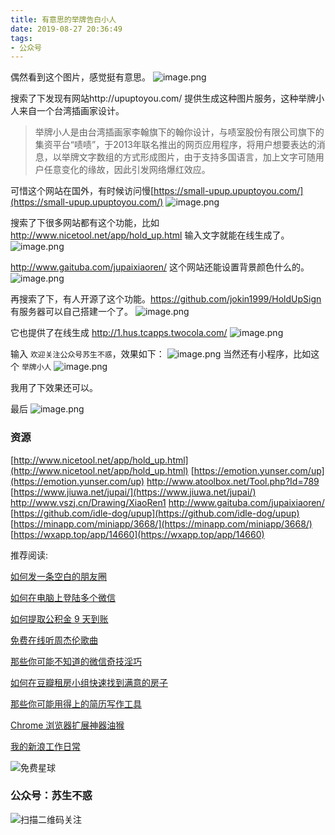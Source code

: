 ```yaml
---
title: 有意思的举牌告白小人
date: 2019-08-27 20:36:49
tags:
- 公众号
---
```

偶然看到这个图片，感觉挺有意思。
![image.png](https://upload-images.jianshu.io/upload_images/17817191-5b9b42dd9c7db512.png?imageMogr2/auto-orient/strip%7CimageView2/2/w/1240)


搜索了下发现有网站http://upuptoyou.com/ 提供生成这种图片服务，这种举牌小人来自一个台湾插画家设计。

> 举牌小人是由台湾插画家李翰旗下的翰你设计，与啧室股份有限公司旗下的集资平台“啧啧”，于2013年联名推出的网页应用程序，将用户想要表达的消息，以举牌文字数组的方式形成图片，由于支持多国语言，加上文字可随用户任意变化的缘故，因此引发网络爆红效应。



可惜这个网站在国外，有时候访问慢[https://small-upup.upuptoyou.com/](https://small-upup.upuptoyou.com/)
![image.png](https://upload-images.jianshu.io/upload_images/17817191-6c53826f49282092.png?imageMogr2/auto-orient/strip%7CimageView2/2/w/1240)

搜索了下很多网站都有这个功能，比如 http://www.nicetool.net/app/hold_up.html 输入文字就能在线生成了。
![image.png](https://upload-images.jianshu.io/upload_images/17817191-8fbad7ba2fc104d5.png?imageMogr2/auto-orient/strip%7CimageView2/2/w/1240)

http://www.gaituba.com/jupaixiaoren/ 这个网站还能设置背景颜色什么的。
![image.png](https://upload-images.jianshu.io/upload_images/17817191-5b2752bae8b3b38e.png?imageMogr2/auto-orient/strip%7CimageView2/2/w/1240)

再搜索了下，有人开源了这个功能。https://github.com/jokin1999/HoldUpSign 有服务器可以自己搭建一个了。
![image.png](https://upload-images.jianshu.io/upload_images/17817191-66700f167629ccd9.png?imageMogr2/auto-orient/strip%7CimageView2/2/w/1240)

它也提供了在线生成 http://1.hus.tcapps.twocola.com/
![image.png](https://upload-images.jianshu.io/upload_images/17817191-b2086ec141761033.png?imageMogr2/auto-orient/strip%7CimageView2/2/w/1240)

输入 `欢迎关注公众号苏生不惑`，效果如下：
![image.png](https://upload-images.jianshu.io/upload_images/17817191-7264fdba6136568c.png?imageMogr2/auto-orient/strip%7CimageView2/2/w/1240)
当然还有小程序，比如这个 `举牌小人`
![image.png](https://upload-images.jianshu.io/upload_images/17817191-46ca8ad928d7bfa6.png?imageMogr2/auto-orient/strip%7CimageView2/2/w/1240)

我用了下效果还可以。

最后
![image.png](https://upload-images.jianshu.io/upload_images/17817191-f5d2f1d92f69a07f.png?imageMogr2/auto-orient/strip%7CimageView2/2/w/1240)


### 资源
[http://www.nicetool.net/app/hold_up.html](http://www.nicetool.net/app/hold_up.html)
[https://emotion.yunser.com/up](https://emotion.yunser.com/up)
http://www.atoolbox.net/Tool.php?Id=789
[https://www.jiuwa.net/jupai/](https://www.jiuwa.net/jupai/)
http://www.vszj.cn/Drawing/XiaoRen1
http://www.gaituba.com/jupaixiaoren/
[https://github.com/idle-dog/upup](https://github.com/idle-dog/upup)
[https://minapp.com/miniapp/3668/](https://minapp.com/miniapp/3668/)
[https://wxapp.top/app/14660](https://wxapp.top/app/14660)

推荐阅读:

[如何发一条空白的朋友圈](https://mp.weixin.qq.com/s/Xz1m-mqtCcBF_4hmGCpkUQ)

[如何在电脑上登陆多个微信](https://mp.weixin.qq.com/s/_3AeNahwbs8c3UJ0is1t4A)

[如何提取公积金 9 天到账](https://mp.weixin.qq.com/s/qyFvOgHf1mXwPKO0tQwUyg)

[免费在线听周杰伦歌曲](https://mp.weixin.qq.com/s/1omFkK5PPyeJEzUTagj9qg)

[那些你可能不知道的微信奇技淫巧](https://mp.weixin.qq.com/s/eGDO0Y8el_dsEyriCoAgog)

[如何在豆瓣租房小组快速找到满意的房子](https://mp.weixin.qq.com/s/k5lBwiDzGgSU3fh2v2Rw9A)

[那些你可能用得上的简历写作工具](https://mp.weixin.qq.com/s/sng3uK9Nge1OD2gc5DDuZg)

[Chrome 浏览器扩展神器油猴](https://mp.weixin.qq.com/s/adJFh_9LH0N-vvvYaiQqXg)

[我的新浪工作日常](https://mp.weixin.qq.com/s/mI5kubVY2t5jwJ9ub7A1iA)

![免费星球](https://upload-images.jianshu.io/upload_images/17817191-393b26173c148690.png?imageMogr2/auto-orient/strip%7CimageView2/2/w/1240)
### 公众号：苏生不惑
 ![扫描二维码关注](https://upload-images.jianshu.io/upload_images/17817191-6e0079f95d4c0338.jpg?imageMogr2/auto-orient/strip%7CimageView2/2/w/1240)




